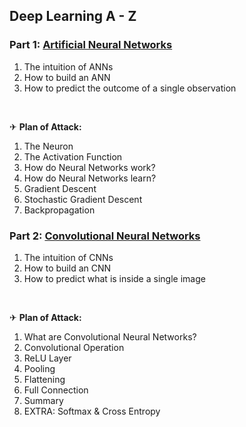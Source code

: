 ## Deep Learning A - Z

### Part 1: [Artificial Neural Networks](https://www.slideshare.net/KirillEremenko/deep-learning-az-artificial-neural-networks-ann-module-1)

1. The intuition of ANNs
1. How to build an ANN
1. How to predict the outcome of a single observation

<br>

✈ **Plan of Attack:**
1. The Neuron
1. The Activation Function
1. How do Neural Networks work?
1. How do Neural Networks learn?
1. Gradient Descent
1. Stochastic Gradient Descent
1. Backpropagation

### Part 2: [Convolutional Neural Networks](https://www.slideshare.net/KirillEremenko/deep-learning-az-convolutional-neural-networks-cnn-module-2)

1. The intuition of CNNs
1. How to build an CNN
1. How to predict what is inside a single image

<br>

✈ **Plan of Attack:**
1. What are Convolutional Neural Networks?
1. Convolutional Operation 
1. ReLU Layer
1. Pooling
1. Flattening
1. Full Connection
1. Summary
1. EXTRA: Softmax & Cross Entropy

